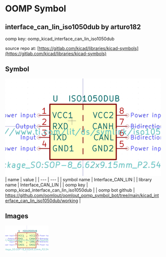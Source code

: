 # OOMP Symbol  
## interface_can_lin_iso1050dub  by arturo182  
  
oomp key: oomp_kicad_interface_can_lin_iso1050dub  
  
source repo at: [https://gitlab.com/kicad/libraries/kicad-symbols](https://gitlab.com/kicad/libraries/kicad-symbols)  
## Symbol  
  
[![working.png](working_600.png)](working.png)  
| name | value | 
| --- | --- | 
| symbol name | Interface_CAN_LIN | 
| library name | Interface_CAN_LIN | 
| oomp key | oomp_kicad_interface_can_lin_iso1050dub | 
| oomp bot github | https://github.com/oomlout/oomlout_oomp_symbol_bot/tree/main/kicad_interface_can_lin_iso1050dub/working | 
## Images  
  
[![working.png](working_140.png)](working.png)  
